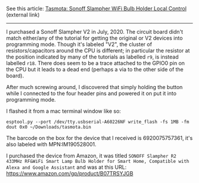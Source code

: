 
See this article: [Tasmota: Sonoff Slampher WiFi Bulb Holder Local Control](https://blog.hobbytronics.pk/tasmota-sonoff-slampher-local-control/) (external link)

---

I purchased a Sonoff Slampher V2 in July, 2020.  The circuit board didn't match either/any of the tutorial for getting the original or V2 devices into programming mode.  Though it's labeled "V2", the cluster of resistors/capacitors around the CPU is different; in particular the resistor at the position indicated by many of the tutorials as labelled `r9`, is instead labelled `r18`.  There does seem to be a trace attached to the GPIO0 pin on the CPU but it leads to a dead end (perhaps a via to the other side of the board).

After much screwing around, I discovered that simply holding the button while I connected to the four header pins and powered it on put it into programming mode.

I flashed it from a mac terminal window like so:

```shellsession
esptool.py --port /dev/tty.usbserial-A60226NF write_flash -fs 1MB -fm dout 0x0 ~/Downloads/tasmota.bin
```

The barcode on the box for the device that I received is 6920075757361, it's also labeled with MPN:IM190528001.  

I purchased the device from Amazon, it was titled `SONOFF Slampher R2 433MHz RF&WiFi Smart Lamp Bulb Holder for Smart Home, Compatible with Alexa and Google Assistant` and was at this URL: https://www.amazon.com/gp/product/B07TRSYJGB

